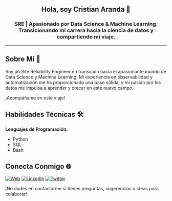 <h2 align="center">
Hola, soy Cristian Aranda 👋
</h2>

<h3 align="center">
SRE | Apasionado por Data Science & Machine Learning. Transicionando mi carrera hacia la ciencia de datos y compartiendo mi viaje. 
</h3>

---

## Sobre Mí 👋

Soy un Site Reliability Engineer en transición hacia el apasionante mundo de Data Science y Machine Learning. Mi experiencia en observabilidad y automatización me ha proporcionado una base sólida, y mi pasión por los datos me impulsa a aprender y crecer en este nuevo campo.

¡Acompáñame en este viaje!

## Habilidades Técnicas 🛠️

**Lenguajes de Programación:**
*   Python
*   SQL
*   Bash




## Conecta Conmigo 🌐

[![Web](https://img.shields.io/badge/Blog-datoslibres.me-orange?style=for-the-badge)](https://datoslibres.me)
[![LinkedIn](https://img.shields.io/badge/LinkedIn-blue?style=for-the-badge&logo=linkedin&logoColor=white)](#)
[![Twitter](https://img.shields.io/badge/Twitter-blue?style=for-the-badge&logo=twitter&logoColor=white)](#)

¡No dudes en contactarme si tienes preguntas, sugerencias o ideas para colaborar!

